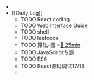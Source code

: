 -
- [[Daily Log]]
	- TODO React coding
	- TODO [Web Interface Guide](https://interfaces.rauno.me/)
	- TODO shell
	- TODO leetcode
	- TODO 算法-图 >[🍅 25min](#agenda-pomo://?t=f-1686805297747-1500)
	- TODO JavaScript专题
	- TODO ES6
	- TODO React源码调试17/18
	-